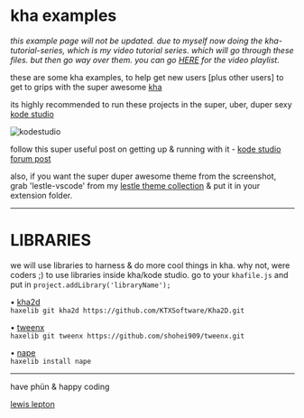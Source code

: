 # kha examples

*this example page will not be updated. due to myself now doing the kha-tutorial-series, which is my video tutorial series. which will go through these files. but then go way over them. you can go [HERE](https://www.youtube.com/playlist?list=PL4neAtv21WOmmR5mKb7TQvEQHpMh1h0po) for the video playlist.*

these are some kha examples, to help get new users [plus other users] to get to grips with the super awesome [kha](https://github.com/KTXSoftware/Kha)

its highly recommended to run these projects in the super, uber, duper sexy [kode studio](https://github.com/KTXSoftware/KodeStudio/releases)

![kodestudio](ks.png)

follow this super useful post on getting up & running with it - [kode studio forum post](http://kode.tech/kode-studio-16-1)

also, if you want the super duper awesome theme from the screenshot, grab 'lestle-vscode' from my [lestle theme collection](https://github.com/lewislepton/lestle-theme-collection) & put it in your extension folder.

------

# LIBRARIES

we will use libraries to harness & do more cool things in kha. why not, were coders ;)
to use libraries inside kha/kode studio. go to your `khafile.js` and put in `project.addLibrary('libraryName');`

• [kha2d](https://github.com/KTXSoftware/Kha2D)<br>
`haxelib git kha2d https://github.com/KTXSoftware/Kha2D.git`

• [tweenx](http://tweenx.spheresofa.net/en.html)<br>
`haxelib git tweenx https://github.com/shohei909/tweenx.git`

• [nape](http://napephys.com)<br>
`haxelib install nape`

------

have phün & happy coding

[lewis lepton](http://lewislepton.com)
